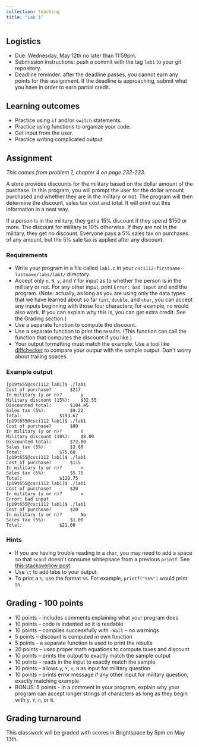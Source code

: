```yaml
---
collection: teaching
title: "Lab 1"
---
```


## Logistics
* Due: Wednesday, May 12th no later than 11:59pm.
* Submission instructions: push a commit with the tag `lab1` to your git
	repository.
* Deadline reminder: after the deadline passes, you cannot earn any points for
	this assignment. If the deadline is approaching, submit what you have in
	order to earn partial credit.

## Learning outcomes
* Practice using `if` and/or `switch` statements.
* Practice using functions to organize your code.
* Get input from the user.
* Practice writing complicated output.

## Assignment

*This comes from problem 1, chapter 4 on page 232-233.*

A store provides discounts for the military based on the dollar amount of the
purchase.
In this program, you will prompt the user for the dollar amount purchased and whether they are in the military or not.
The program will then determine the discount, sales tax cost and total.
It will print out this information in a neat way.

If a person is in the military, they get a 15% discount if they spend $150 or more.
The discount for military is 10% otherwise.
If they are not in the military, they get no discount. Everyone pays a 5% sales
tax on purchases of any amount, but the 5% sale tax is applied after any
discount.

### Requirements
* Write your program in a file called `lab1.c` in your
	`csci112-firstname-lastname/labs/lab1/` directory.
* Accept only `n`, `N`, `y`, and `Y` for input as to whether the person is in
	the military or not. For any other input, print `Error: bad input` and end
	the program. (Note: actually, as long as you are using only the data types
	that we have learned about so far (`int`, `double`, and `char`,
	you can accept any inputs beginning with
	those four characters; for example, `no` would also work. If you can
	explain why this is, you can get extra credit. See the Grading section.)
* Use a separate function to compute the discount.
* Use a separate function to print the results. (This function can call the
	function that computes the discount if you like.)
* Your output formatting must match the example. Use a tool like
	[diffchecker](https://www.diffchecker.com/) to compare your output with the sample
	output. Don't worry about trailing spaces.

### Example output
```
[p19t655@csci112 lab1]$ ./lab1
Cost of purchase?		$217
In military (y or n)?		y
Military discount (15%):	$32.55
Discounted total:		$184.45
Sales tax (5%):			$9.22
Total:				$193.67
[p19t655@csci112 lab1]$ ./lab1
Cost of purchase?		$80
In military (y or n)?		Y
Military discount (10%):	$8.00
Discounted total:		$72.00
Sales tax (5%):			$3.60
Total:				$75.60
[p19t655@csci112 lab1]$ ./lab1
Cost of purchase?		$115
In military (y or n)?		n
Sales tax (5%):			$5.75
Total:				$120.75
[p19t655@csci112 lab1]$ ./lab1
Cost of purchase?		$20
In military (y or n)?		x
Error: bad input
[p19t655@csci112 lab1]$ ./lab1
Cost of purchase?		$20
In military (y or n)?		No
Sales tax (5%):			$1.00
Total:				$21.00
```

### Hints
* If you are having trouble reading in a `char`, you may need to add a space so
	that `scanf` doesn't consume whitepsace from a previous `printf`. See [this
	stackoverlow
	post](https://stackoverflow.com/questions/13542055/how-to-do-scanf-for-single-char-in-c/13543113).
* Use `\t` to add tabs to your output.
* To print a `%`, use the format `%%`. For example, `printf("5%%")` would print
	`5%`.

## Grading - 100 points
* 10 points – includes comments explaining what your program does
* 10 points – code is indented so it is readable
* 10 points – compiles successfully with `-Wall` – no warnings
* 5 points – discount is computed in own function
* 5 points - a separate function is used to print the results
* 20 points – uses proper math equations to compute taxes and discount
* 10 points – prints the output to exactly match the sample output
* 10 points – reads in the input to exactly match the sample
* 10 points – allows `y`, `Y`, `n`, `N` as input for military question
* 10 points – prints error message if any other input for military question, exactly matching example
* BONUS: 5 points - in a comment in your program, explain why your program can
	accept longer strings of characters as long as they begin with `y`, `Y`,
	`n`, or `N`.

## Grading turnaround
This classwork will be graded with scores in Brightspace by 5pm on May 13th.

